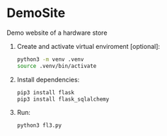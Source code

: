 # DemoSite
Demo website of a hardware store

1. Create and activate virtual enviroment [optional]:
    ```bash
    python3 -m venv .venv
    source .venv/bin/activate
    ```
2. Install dependencies:
    ```bash
    pip3 install flask
    pip3 install flask_sqlalchemy
    ```
3. Run:
    ```bash
    python3 fl3.py
    ```
